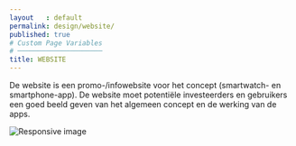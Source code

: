 ```yaml
---
layout   : default
permalink: design/website/
published: true
# Custom Page Variables
# ─────────────────────
title: WEBSITE
---
```

De website is een promo-/infowebsite voor het concept (smartwatch- en smartphone-app). De website moet potentiële investeerders en gebruikers een goed beeld geven van het algemeen concept en de werking van de apps.
<div>
    <img src="{{ site.baseurl }}/assets/img/Website.png" class="img-fluid" alt="Responsive image">
</div>
